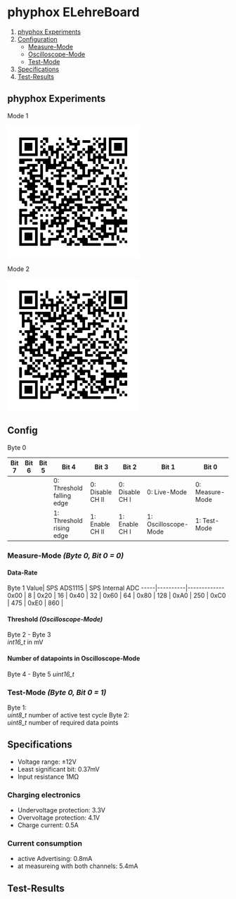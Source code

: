 
# phyphox ELehreBoard
1. [phyphox Experiments](#qr)
2. [Configuration](#config)
   * [Measure-Mode](#Measure-Mode)
   * [Oscilloscope-Mode](#Oscilloscope)
   * [Test-Mode](#Test-Mode) 
3. [Specifications](#Specification)
4. [Test-Results](#Test-Results)

## phyphox Experiments <a name="qr"></a>
Mode 1

![Mode 1](XML/ELehreBoardMode1_dominik.png?raw=true "Mode 1")

Mode 2

![Mode 2](XML/ELehreBoardMode2_dominik.png?raw=true "Mode 2")

## Config <a name="config"></a>
Byte 0

Bit 7 | Bit 6 | Bit 5 | Bit 4 | Bit 3 | Bit 2 | Bit 1 | Bit 0
------|-------|-------|-------|-------|-------|-------|-------
| | | | 0: Threshold falling edge | 0: Disable CH II| 0: Disable CH I|  0: Live-Mode | 0: Measure-Mode
| | | | 1: Threshold rising edge | 1: Enable CH II| 1: Enable CH I | 1: Oscilloscope-Mode| 1: Test-Mode


### Measure-Mode *(Byte 0, Bit 0 = 0)* <a name="Measure-Mode"></a>
#### Data-Rate
Byte 1
Value| SPS ADS1115  | SPS Internal ADC
-----|----------|-------------
0x00  | 8 | 
0x20 | 16 |
0x40 | 32 |
0x60 | 64 |
0x80  | 128 |
0xA0  | 250 |
0xC0  | 475 |
0xE0  | 860 |

#### Threshold *(Oscilloscope-Mode)*
Byte 2 - Byte 3 <br>
*int16_t* in mV

#### Number of datapoints in Oscilloscope-Mode <a name="Oscilloscope"></a>
Byte 4 - Byte 5
*uint16_t*

### Test-Mode *(Byte 0, Bit 0 = 1)* <a name="Test-Mode"></a>
Byte 1: <br>
*uint8_t* number of active test cycle
Byte 2: <br>
*uint8_t* number of required data points

## Specifications <a name="Specification"></a>
* Voltage range: ±12V
* Least significant bit: 0.37mV
* Input resistance 1MΩ
### Charging electronics
* Undervoltage protection: 3.3V
* Overvoltage protection: 4.1V
* Charge current: 0.5A
### Current consumption
* active Advertising: 0.8mA
* at measureing with both channels: 5.4mA




## Test-Results <a name="Test-Results"></a>

